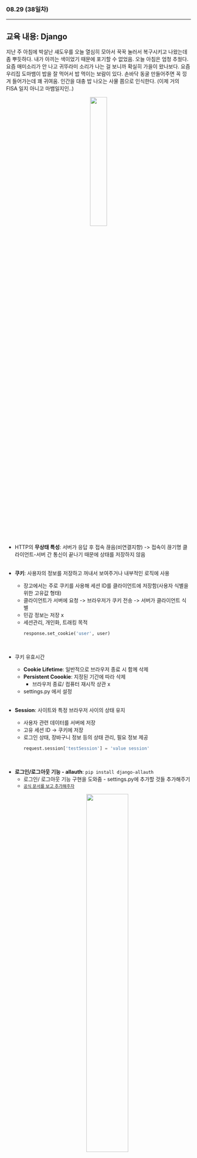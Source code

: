 ###  08.29 (38일차)
---
교육 내용: Django 
---
지난 주 아침에 박살난 섀도우를 오늘 열심히 모아서 꾹꾹 눌러서 복구시키고 나왔는데 좀 뿌듯하다. 내가 아끼는 색이었기 때문에 포기할 수 없었음. 오늘 아침은 엄청 추웠다. 요즘 매미소리가 안 나고 귀뚜라미 소리가 나는 걸 보니까 확실히 가을이 왔나보다. 요즘 우리집 도마뱀이 밥을 잘 먹어서 밥 먹이는 보람이 있다. 손바닥 동굴 만들어주면 꼭 낑겨 들어가는데 꽤 귀여움. 인간을 대충 밥 나오는 사물 쯤으로 인식한다. (이제 거의 FISA 일지 아니고 마뱀일지인..)
<p align="center">
<img src="https://github.com/user-attachments/assets/17f5a28d-6b0d-4bef-9f9e-746eb42a2f18" width="30%" /> </p><br>

- HTTP의 **무상태 특성**: 서버가 응답 후 접속 끊음(비연결지향) -> 접속이 끊기명 클라이언트-서버 간 통신이 끝나기 때문에 상태를 저장하지 않음
<br><br>

- **쿠키**: 사용자의 정보를 저장하고 꺼내서 보여주거나 내부적인 로직에 사용
  - 장고에서는 주로 쿠키를 사용해 세션 ID를 클라이언트에 저장함(사용자 식별을 위한 고유값 형태)
  - 클라이언트가 서버에 요청 -> 브라우저가 쿠키 전송 -> 서버가 클라이언트 식별
  - 민감 정보는 저장 x
  - 세션관리, 개인화, 트래킹 목적
    ```python
    response.set_cookie('user', user)
    ```
<br>

- 쿠키 유효시간
  - **Cookie Lifetime**: 일반적으로 브라우저 종료 시 함께 삭제
  - **Persistent Coookie**: 지정된 기간에 따라 삭제
    - 브라우저 종료/ 컴퓨터 재시작 상관 x
  - settings.py 에서 설정
<br><br>

- **Session**: 사이트와 특정 브라우저 사이의 상태 유지
  - 사용자 관련 데이터를 서버에 저장
  - 고유 세션 ID -> 쿠키에 저장
  - 로그인 상태, 장바구니 정보 등의 상태 관리, 필요 정보 제공
    ```python
    request.session['testSession'] = 'value session'
    ```
<br>

- **로그인/로그아웃 기능 - allauth**: `pip install django-allauth`
  - 로그인/ 로그아웃 기능 구현을 도와줌 - settings.py에 추가할 것들 추가해주기
  - <small>[공식 문서를 보고 추가해주자](https://docs.allauth.org/en/latest/installation/quickstart.html)</small>
    <p align="center">
    <img src="https://github.com/user-attachments/assets/fd4a2e68-9483-4793-9eb1-127195f3dee3" width="50%" /> </p><br>
  - 템플릿 오버라이드: app_name/templates/account 폴더 안에 넣어주면됨 (allauth가 제공하는 템플릿 내용과 동일해야 함)
  - `from django.contrib.auth import authenticate, login` - authenticate : 인가, login : 인증 담당
  - post-list에 유저 로그인 상태면 글쓰기
    ```html
    {% if user.is_authenticated %}   
             <a class="btn btn-secondary" href="{% url 'blog_app:create' %}" role="button">글쓰기</a>&nbsp;&nbsp;          
    {% endif %}
    ```
***
